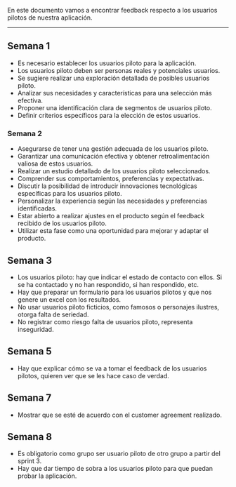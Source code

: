 En este documento vamos a encontrar feedback respecto a los usuarios pilotos de nuestra aplicación.
****
## Semana 1
+ Es necesario establecer los usuarios piloto para la aplicación.
+ Los usuarios piloto deben ser personas reales y potenciales usuarios.
+ Se sugiere realizar una exploración detallada de posibles usuarios piloto.
+ Analizar sus necesidades y características para una selección más efectiva.
+ Proponer una identificación clara de segmentos de usuarios piloto.
+ Definir criterios específicos para la elección de estos usuarios.

### Semana 2

+ Asegurarse de tener una gestión adecuada de los usuarios piloto.
+ Garantizar una comunicación efectiva y obtener retroalimentación valiosa de estos usuarios.
+ Realizar un estudio detallado de los usuarios piloto seleccionados.
+ Comprender sus comportamientos, preferencias y expectativas.
+ Discutir la posibilidad de introducir innovaciones tecnológicas específicas para los usuarios piloto.
+ Personalizar la experiencia según las necesidades y preferencias identificadas.
+ Estar abierto a realizar ajustes en el producto según el feedback recibido de los usuarios piloto.
+ Utilizar esta fase como una oportunidad para mejorar y adaptar el producto.

## Semana 3
+ Los usuarios piloto: hay que indicar el estado de contacto con ellos. Si se ha contactado y no han respondido, si han respondido, etc.
+ Hay que preparar un formulario para los usuarios pilotos y que nos genere un excel con los resultados.
+ No usar usuarios piloto ficticios, como famosos o personajes ilustres, otorga falta de seriedad.
+ No registrar como riesgo falta de usuarios piloto, representa inseguridad.

## Semana 5
+ Hay que explicar cómo se va a tomar el feedback de los usuarios pilotos, quieren ver que se les hace caso de verdad.

## Semana 7
+ Mostrar que se esté de acuerdo con el customer agreement realizado.

## Semana 8
+ Es obligatorio como grupo ser usuario piloto de otro grupo a partir del sprint 3.
+ Hay que dar tiempo de sobra a los usuarios piloto para que puedan probar la aplicación.
